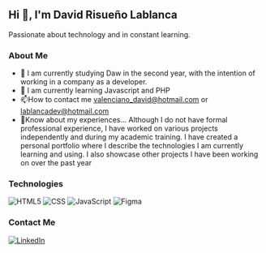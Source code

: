 <h2>Hi 👋, I'm David Risueño Lablanca</h2> 

  Passionate about technology and in constant learning.
  
 ### About Me
 
- 🔭 I am currently studying Daw in the second year, with the intention of working in a company as a developer.
- 🌱 I am currently learning Javascript and PHP
- 📫How to contact me valenciano_david@hotmail.com or lablancadev@hotmail.com
- 📄Know about my experiences... Although I do not have formal professional experience, I have worked on various projects independently and during my academic training. I have created a personal portfolio where I describe the technologies I am currently learning and using. I also showcase other projects I have been working on over the past year

### Technologies

![HTML5](https://img.shields.io/badge/-HTML5-333333?style=flat&logo=HTML5)
![CSS](https://img.shields.io/badge/-CSS-333333?style=flat&logo=CSS3&logoColor=1572B6)
![JavaScript](https://img.shields.io/badge/-JavaScript-333333?style=flat&logo=javascript)
![Figma](https://img.shields.io/badge/-Figma-333333?style=flat&logo=figma)

### Contact Me
<a href="https://es.linkedin.com/in/david-risue%C3%B1o-lablanca-98bb98194?trk=public_profile_browsemap"><img alt="LinkedIn" src="https://img.shields.io/badge/LinkedIn-David%20Risueño-blue?style=flat-square&logo=linkedin"></a>


